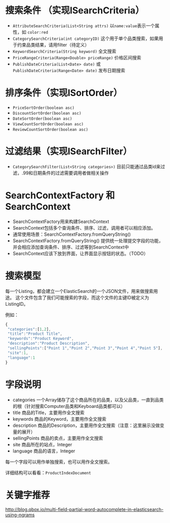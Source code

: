 搜索条件 （实现ISearchCriteria）
==============================
* `AttributeSearchCriteria(List<String attrs)` 以`name:value`表示一个属性，如 `color:red`
* `CategorySearchCriteria(int categoryID)` 这个用于单个品类搜索，如果用于约束品类结果，请用filter（待定义）
* `KeywordSearchCriteria(String keyword)` 全文搜索
* `PriceRangeCriteria(Range<Double> priceRange)` 价格区间搜索
* `PublishDateCriteria(List<Date> date)` 或 `PublishDateCriteria(Range<Date> date)` 发布日期搜索

排序条件（实现ISortOrder）
==============================
* `PriceSortOrder(boolean asc)`
* `DiscountSortOrder(boolean asc)`
* `DateSortOrder(boolean asc)`
* `ViewCountSortOrder(boolean asc)`
* `ReviewCountSortOrder(boolean asc)`

过滤结果（实现ISearchFilter）
==============================
* `CategorySearchFilter(List<String categories>)` 目前只能通过品类id来过滤，.99和日期条件的过滤需要调用者做相关操作

SearchContextFactory 和 SearchContext
=====================================
* SearchContextFactory用来构建SearchContext
* SearchContext包括多个查询条件、排序、过滤，调用者可以相应添加。
* 通常使用场景：SearchContextFactory.fromQueryString()
* SearchContextFactory.fromQueryString() 提供统一处理提交字段的功能，并会相应添加查询条件、排序、过滤等到SearchContext中
* SearchContext应该下放到界面，让界面显示按钮的状态。（TODO）

搜索模型
=======

每一个Listing，都会建立一个ElasticSearch的一个JSON文件，用来做搜索用途。
这个文件包含了我们可能搜索的字段，而这个文件的主键ID被定义为ListingID。

例如：
```javascript
{
 "categories":[1,2],
 "title":"Product Title",
 "keywords":"Product Keyword",
 "description":"Product Description",
 "sellingPoints":["Point 1","Point 2","Point 3","Point 4","Point 5"],
 "site":1,
 "language":1
}
```

字段说明
=======
* categories 一个Array储存了这个商品所在的品类，以及父品类，一直到品类的根（针对搜索Computer品类和Keyboard品类都可以）
* title 商品的Title，主要用作全文搜索
* keywords 商品的Keyword，主要用作全文搜索
* description 商品的Description，主要用作全文搜索（注意：这里展示没做变量的展开）
* sellingPoints 商品的卖点，主要用作全文搜索
* site 商品所在的站点，Integer
* language 商品的语言，Integer

每一个字段可以用作单独搜索，也可以用作全文搜索。

详细结构可以看看：`ProductIndexDocument`

关键字推荐
=========

http://blog.qbox.io/multi-field-partial-word-autocomplete-in-elasticsearch-using-ngrams